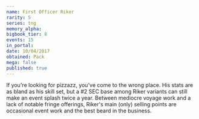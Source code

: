 ```yaml
---
name: First Officer Riker
rarity: 5
series: tng
memory_alpha:
bigbook_tier: 8
events: 15
in_portal:
date: 10/04/2017
obtained: Pack
mega: false
published: true
---
```


If you're looking for pizzazz, you've come to the wrong place. His stats are as bland as his skill set, but a #2 SEC base among Riker variants can still make an event splash twice a year. Between mediocre voyage work and a lack of notable fringe offerings, Riker's main (only) selling points are occasional event work and the best beard in the business.
